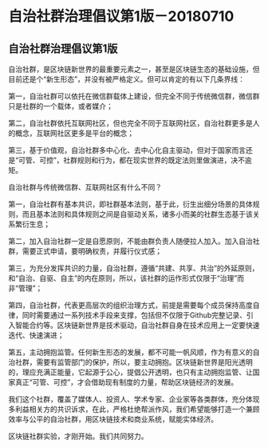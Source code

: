 # 自治社群治理倡议第1版－20180710

## 自治社群治理倡议第1版


自治社群，是区块链新世界的最重要元素之一，甚至是区块链生态的基础设施，但目前还是个“新生形态”，并没有被严格定义。但可以肯定的有以下几条界线：

第一，自治社群可以依托在微信群载体上建设，但完全不同于传统微信群，微信群只是社群的一个载体，或者媒介；

第二，自治社群依托互联网社区，但也完全不同于互联网社区，自治社群更多是人的概念，互联网社区更多是平台的概念；

第三，基于价值观，自治社群多中心化、去中心化自主驱动，但对于国家而言还是“可管、可控”，社群规则和行为，都在现实世界的既定法则里做演进，决不逾矩。

自治社群与传统微信群、互联网社区有什么不同？

第一，自治社群有基本共识，即社群基本法则，基于此，衍生出细分场景的具体规则，而且基本法则和具体规则之间是自驱动关系，诸多小而美的社群生态基于该关系繁衍生息；

第二，加入自治社群一定是自愿原则，不能由群负责人随便拉人加入。加入自治社群，需要正式申请，要明确权责，并履行仪式感；

第三，为充分发挥共识的力量，自治社群，遵循“共建、共享、共治”的外延原则，和“自治、自驱、自主”的内在原则，所以，该社群的运作形式仅限于“治理”而非“管理”；

第四，自治社群，代表更高层次的组织治理方式，前提是需要每个成员保持高度自律，同时需要通过一系列技术手段来支撑，包括但不仅限于Github完整记录、引入智能合约等。区块链新世界是技术驱动，自治社群自身在技术应用上一定要快速迭代、快速演进；

第五，主动拥抱监管。任何新生形态的发展，都不可能一帆风顺，作为有意义的自治社群，需要有监管部门的保护，所以，要主动拥抱。区块链新世界是阳光透明的，理应充满正能量，它起源于公心，提倡公开透明，也只有主动拥抱监管、让国家真正“可管、可控”，才会借助现有制度的力量，帮助区块链经济的发展。

我们这个社群，覆盖了媒体人、投资人、学术专家、企业家等各类群体，充分体现多利益相关方的共识诉求，在此，严格杜绝帮派作风，我们希望能够打造一个兼顾效率与公平的自治社群，用区块链技术和商业系统，赋能实体经济。

区块链社群实验，才刚开始。我们共同努力。
